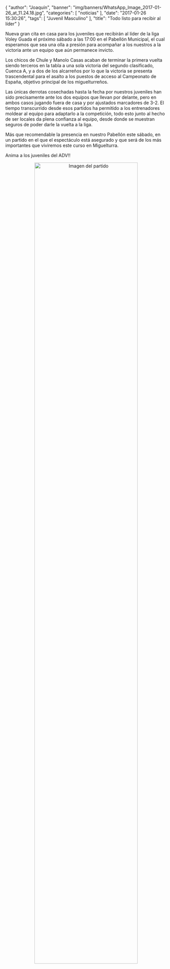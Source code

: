 {
  "author": "Joaquín", 
  "banner": "img/banners/WhatsApp_Image_2017-01-26_at_11.24.18.jpg", 
  "categories": [
    "noticias"
  ], 
  "date": "2017-01-26 15:30:26", 
  "tags": [
    "Juvenil Masculino"
  ], 
  "title": "Todo listo para recibir al líder"
}

Nueva gran cita en casa para los juveniles que recibirán al líder de la liga Voley Guada el próximo sábado a las 17:00 en el Pabellón Municipal, el cual esperamos que sea una olla a presión para acompañar a los nuestros a la victoria ante un equipo que aún permanece invicto.

Los chicos de Chule y Manolo Casas acaban de terminar la primera vuelta siendo terceros en la tabla a una sola victoria del segundo clasificado, Cuenca A, y a dos de los alcarreños por lo que la victoria se presenta trascendental para el asalto a los puestos de acceso al Campeonato de España, objetivo principal de los miguelturreños.

Las únicas derrotas cosechadas hasta la fecha por nuestros juveniles han sido precisamente ante los dos equipos que llevan por delante, pero en ambos casos jugando fuera de casa y por ajustados marcadores de 3-2. El tiempo transcurrido desde esos partidos ha permitido a los entrenadores moldear al equipo para adaptarlo a la competición, todo esto junto al hecho de ser locales da plena confianza al equipo, desde donde se muestran seguros de poder darle la vuelta a la liga.

Más que recomendable la presencia en nuestro Pabellón este sábado, en un partido en el que el espectáculo está asegurado y que será de los más importantes que viviremos este curso en Miguelturra.

Anima a los juveniles del ADV!!

<center>
<a target="_new" href="http://www.advmiguelturra.org/img/banners/WhatsApp%20Image%202017-01-26%20at%2011.24.18.jpg"> 
<img alt="Imagen del partido" width="80%" align="center" src="http://www.advmiguelturra.org/img/banners/WhatsApp%20Image%202017-01-26%20at%2011.24.18.jpg"/> </a> </center>

